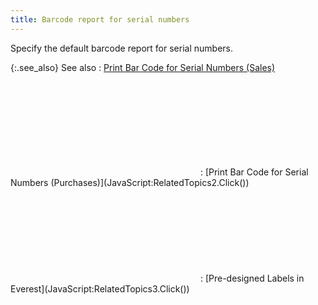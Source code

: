 ```yaml
---
title: Barcode report for serial numbers
---
```



Specify the default barcode report for serial numbers.


{:.see_also}
See also
: [Print  Bar Code for Serial Numbers (Sales)](JavaScript:RelatedTopics1.Click())<!--Metadata type="DesignerControl" startspan
<object CLASSID="clsid:ADB880A6-D8FF-11CF-9377-00AA003B7A11"
	ID=RelatedTopics1
	TYPE="application/x-oleobject">
</object>-->

<object classid="clsid:ADB880A6-D8FF-11CF-9377-00AA003B7A11" id="RelatedTopics1" type="application/x-oleobject"> 
 <param name="Command" value="Related Topics">
<param name="Window" value="second">
<param name="Item1" value="Document Tracking;{{site.sp_chm}}/sales-docs/docs-profile/options/print/print_bar_code_serial_sales_doc_profile_options.html">
</object><!--Metadata type="DesignerControl" endspan-->
: [Print  Bar Code for Serial Numbers (Purchases)](JavaScript:RelatedTopics2.Click())<!--Metadata type="DesignerControl" startspan
<object CLASSID="clsid:ADB880A6-D8FF-11CF-9377-00AA003B7A11"
	TYPE="application/x-oleobject"
	id=object2>
</object>-->

<object classid="clsid:ADB880A6-D8FF-11CF-9377-00AA003B7A11" id="RelatedTopics2" type="application/x-oleobject"> 
 <param name="Command" value="Related Topics">
<param name="Window" value="second">
<param name="Item1" value="Document Tracking;{{site.pp_chm}}/purc-proc/doc-profile/doc-options/prnt-purc-docs/print_bar_code_serial_purchase_and_purchase_return_documents.html">
</object><!--Metadata type="DesignerControl" endspan-->
: [Pre-designed  Labels in Everest](JavaScript:RelatedTopics3.Click())<!--Metadata type="DesignerControl" startspan
<object CLASSID="clsid:ADB880A6-D8FF-11CF-9377-00AA003B7A11"
	TYPE="application/x-oleobject"
	id=object3>
</object>-->

<object classid="clsid:ADB880A6-D8FF-11CF-9377-00AA003B7A11" id="RelatedTopics3" type="application/x-oleobject"> 
 <param name="Command" value="Related Topics">
<param name="Window" value="second">
<param name="Item1" value="Document Tracking;{{site.wwe_chm}}/everest-client/ui/browsers/options/label-designer/built-in-labels/pre_designed_labels_in_everest_label_design.html">
</object><!--Metadata type="DesignerControl" endspan-->
